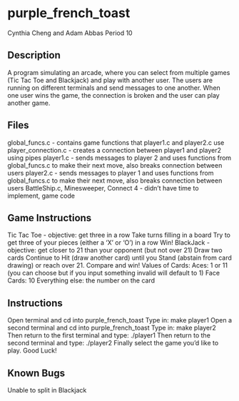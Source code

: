# purple_french_toast

Cynthia Cheng and Adam Abbas 
Period 10 

## Description
A program simulating an arcade, where you can select from multiple games (Tic Tac Toe and Blackjack) and play with another user. The users are running on different terminals and send messages to one another. When one user wins the game, the connection is broken and the user can play another game. 

## Files
global_funcs.c - contains game functions that player1.c and player2.c use
player_connection.c - creates a connection between player1 and player2 using pipes 
player1.c - sends messages to player 2 and uses functions from global_funcs.c to make their next move, also breaks connection between users 
player2.c - sends messages to player 1 and uses functions from global_funcs.c to make their next move, also breaks connection between users 
BattleShip.c, Minesweeper, Connect 4 - didn’t have time to implement, game code

## Game Instructions
Tic Tac Toe - objective: get three in a row
Take turns filling in a board
Try to get three of your pieces (either a ‘X’ or ‘O’) in a row
Win! 
BlackJack - objective: get closer to 21 than your opponent (but not over 21)
Draw two cards 
Continue to Hit (draw another card) until you Stand (abstain from card drawing) or reach over 21. 
Compare and win!
Values of Cards:
Aces: 1 or 11 (you can choose but if you input something invalid will default to 1)
Face Cards: 10
Everything else: the number on the card

## Instructions
Open terminal and cd into purple_french_toast
Type in: make player1
Open a second terminal and cd into purple_french_toast
Type in: make player2
Then return to the first terminal and type: ./player1
Then return to the second terminal and type: ./player2
Finally select the game you’d like to play. 
Good Luck!

## Known Bugs
Unable to split in Blackjack 
